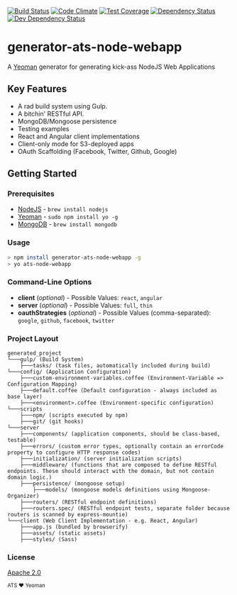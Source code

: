 [![Build Status](https://secure.travis-ci.org/atsid/generator-ats-node-webapp.png?branch=master)](https://travis-ci.org/atsid/generator-ats-node-webapp)
[![Code Climate](https://codeclimate.com/github/atsid/generator-ats-node-webapp/badges/gpa.svg)](https://codeclimate.com/github/atsid/generator-ats-node-webapp)
[![Test Coverage](https://codeclimate.com/github/atsid/generator-ats-node-webapp/badges/coverage.svg)](https://codeclimate.com/github/atsid/generator-ats-node-webapp/coverage)
[![Dependency Status](https://david-dm.org/atsid/generator-ats-node-webapp.svg)](https://david-dm.org/atsid/generator-ats-node-webapp)
[![Dev Dependency Status](https://david-dm.org/atsid/generator-ats-node-webapp/dev-status.svg)](https://david-dm.org/atsid/generator-ats-node-webapp)
# generator-ats-node-webapp

A [Yeoman](http://yeoman.io) generator for generating kick-ass NodeJS Web Applications 

## Key Features
* A rad build system using Gulp.
* A bitchin' RESTful API.
* MongoDB/Mongoose persistence
* Testing examples
* React and Angular client implementations
* Client-only mode for S3-deployed apps
* OAuth Scaffolding (Facebook, Twitter, Github, Google)

## Getting Started

### Prerequisites
  * [NodeJS](http://nodejs.org) - `brew install nodejs`
  * [Yeoman](http://yeoman.io) - `sudo npm install yo -g`
  * [MongoDB](http://mongodb.org) - `brew install mongodb`

### Usage
```bash
> npm install generator-ats-node-webapp -g
> yo ats-node-webapp
```
### Command-Line Options
* **client** (*optional*) - Possible Values: `react`, `angular`
* **server** (*optional*) - Possible Values: `full`, `thin`
* **oauthStrategies** (*optional*) - Possible Values (comma-separated):  `google`, `github`, `facebook`, `twitter`
### Project Layout
```
generated_project
└───gulp/ (Build System)
    ├───tasks/ (task files, automatically included during build)
└───config/ (Application Configuration)
    ├───custom-environment-variables.coffee (Environment-Variable => Configuration Mapping)
    ├───default.coffee (Default configuration - always included as base layer)
    ├───<environment>.coffee (Environment-specific configuration)
└───scripts
    ├───npm/ (scripts executed by npm)
    ├───git/ (git hooks)
└───server    
    ├───components/ (application components, should be class-based, testable)
    ├───errors/ (custom error types, optionally contain an errorCode property to configure HTTP response codes)
    ├───initialization/ (server initialization scripts)
    ├───middleware/ (functions that are composed to define RESTful endpoints. These should interact with the domain, but not contain domain logic.)
    ├───persistence/ (mongoose setup)
        ├───models/ (mongoose models definitions using Mongoose-Organizer)
    ├───routers/ (RESTful endpoint definitions)
    ├───routers.spec/ (RESTful endpoint tests, separate folder because routers is scanned by express-mountie)
└───client (Web Client Implementation - e.g. React, Angular)
    ├───app.js (bundled by browserify)
    ├───assets/ (static assets)
    ├───styles/ (Sass)
```

### License
[Apache 2.0](https://www.apache.org/licenses/LICENSE-2.0)

<sub>ATS ❤ Yeoman</sub>
